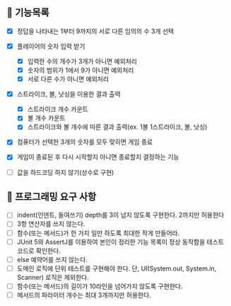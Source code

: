 ## 🚩 기능목록
- [X] 정답을 나타내는 1부터 9까지의 서로 다른 임의의 수 3개 선택
- [X] 플레이어의 숫자 입력 받기
  - [X] 입력한 수의 개수가 3개가 아니면 예외처리
  - [X] 숫자의 범위가 1에서 9가 아니면 예외처리
  - [X] 서로 다른 수가 아니면 예외처리
- [X] 스트라이크, 볼, 낫싱을 이용한 결과 출력
  - [X] 스트라이크 개수 카운트
  - [X] 볼 개수 카운트
  - [X] 스트라이크와 볼 개수에 따른 결과 출력(ex. 1볼 1스트라이크, 볼, 낫싱)
- [X] 컴퓨터가 선택한 3개의 숫자를 모두 맞히면 게임 종료
- [X] 게임이 종료된 후 다시 시작할지 아니면 종료할지 결정하는 기능
- [ ] 값을 하드코딩 하지 않기(상수로 구현)


## 🎯 프로그래밍 요구 사항
- [ ] indent(인덴트, 들여쓰기) depth를 3이 넘지 않도록 구현한다. 2까지만 허용한다
- [ ] 3항 연산자를 쓰지 않는다.
- [ ] 함수(또는 메서드)가 한 가지 일만 하도록 최대한 작게 만들어라.
- [ ] JUnit 5와 AssertJ를 이용하여 본인이 정리한 기능 목록이 정상 동작함을 테스트 코드로 확인한다.
- [ ] else 예약어를 쓰지 않는다.
- [ ] 도메인 로직에 단위 테스트를 구현해야 한다. 단, UI(System.out, System.in, Scanner) 로직은 제외한다.
- [ ] 함수(또는 메서드)의 길이가 10라인을 넘어가지 않도록 구현한다.
- [ ] 메서드의 파라미터 개수는 최대 3개까지만 허용한다.